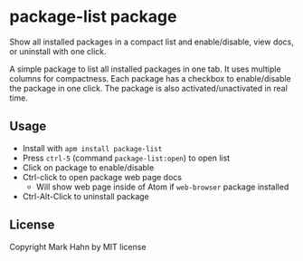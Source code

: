 # package-list package

Show all installed packages in a compact list and enable/disable, view docs, or uninstall with one click.

A simple package to list all installed packages in one tab. It uses multiple columns for compactness.  Each package has a checkbox to enable/disable the package in one click.  The package is also activated/unactivated in real time.

## Usage
  
- Install with `apm install package-list`
- Press `ctrl-5` (command `package-list:open`) to open list
- Click on package to enable/disable
- Ctrl-click to open package web page docs
  - Will show web page inside of Atom if `web-browser` package installed
- Ctrl-Alt-Click to uninstall package
  
## License

Copyright Mark Hahn by MIT license
